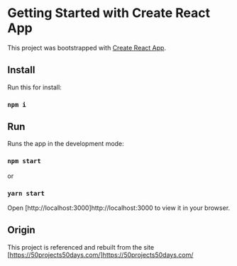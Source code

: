 # Getting Started with Create React App

This project was bootstrapped with [Create React App](https://github.com/facebook/create-react-app).

## Install

Run this for install:

### `npm i`

## Run

Runs the app in the development mode:

### `npm start`

or

### `yarn start`

Open [http://localhost:3000]http://localhost:3000 to view it in your browser.

## Origin

This project is referenced and rebuilt from the site [https://50projects50days.com/]https://50projects50days.com/
